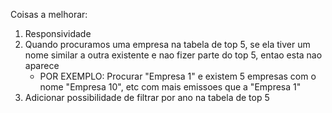 Coisas a melhorar:
1. Responsividade
2. Quando procuramos uma empresa na tabela de top 5, se ela tiver um nome similar a outra existente e nao fizer parte do top 5, entao esta nao aparece
    * POR EXEMPLO:  Procurar "Empresa 1" e existem 5 empresas com o nome "Empresa 10", etc com mais emissoes que a "Empresa 1"
3. Adicionar possibilidade de filtrar por ano na tabela de top 5
